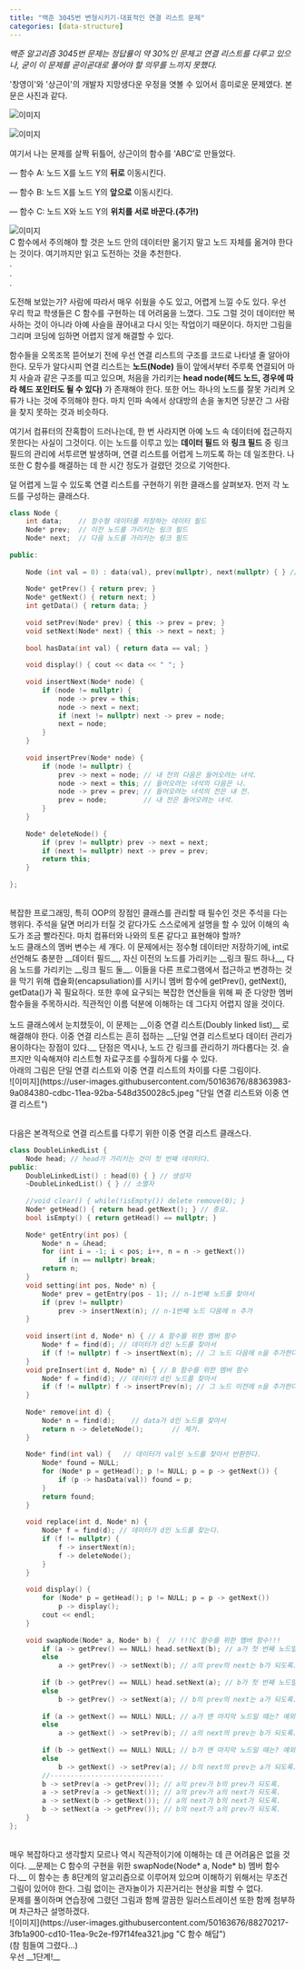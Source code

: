 ```yaml
---
title: "백준 3045번 변형시키기-대표적인 연결 리스트 문제"
categories: [data-structure]
---
```

*백준 알고리즘 3045번 문제는 정답률이 약 30%인 문제고 연결 리스트를 다루고 있으나, 굳이 이 문제를 곧이곧대로 풀어야 할 의무를 느끼지 못했다.*


'창영이'와 '상근이'의 개발자 지망생다운 우정을 엿볼 수 있어서 흥미로운 문제였다. 본문은 사진과 같다.


![이미지](https://user-images.githubusercontent.com/50163676/88260973-64058980-cd00-11ea-9839-dd42b415c751.png "문제-상")


![이미지](https://user-images.githubusercontent.com/50163676/88260979-65cf4d00-cd00-11ea-802e-2e5f227ff408.png "문제-하")


여기서 나는 문제를 살짝 뒤틀어, 상근이의 함수를 ‘ABC’로 만들었다.


 — 함수 A: 노드 X를 노드 Y의 __뒤로__ 이동시킨다.
 
 
 — 함수 B: 노드 X를 노드 Y의 __앞으로__ 이동시킨다.
 
 
 — 함수 C: 노드 X와 노드 Y의 __위치를 서로 바꾼다.(추가!)__ <BR/>
 
![이미지](https://user-images.githubusercontent.com/50163676/88363463-1863e600-cdbb-11ea-854a-dc830de3086c.jpeg "ABC함수 그림 해설") <BR/>
C 함수에서 주의해야 할 것은 노드 안의 데이터만 옮기지 말고 노드 자체를 옮겨야 한다는 것이다. 여기까지만 읽고 도전하는 것을 추천한다.<BR/>.<BR/>.<BR/>.<BR/>

도전해 보았는가? 사람에 따라서 매우 쉬웠을 수도 있고, 어렵게 느낄 수도 있다. 우선 우리 학교 학생들은 C 함수를 구현하는 데 어려움을 느꼈다. 그도 그럴 것이 데이터만 복사하는 것이 아니라 아예 사슬을 끊어내고 다시 잇는 작업이기 때문이다. 하지만 그림을 그리며 코딩에 임하면 어렵지 않게 해결할 수 있다.


함수들을 오목조목 뜯어보기 전에 우선 연결 리스트의 구조를 코드로 나타낼 줄 알아야 한다. 모두가 알다시피 연결 리스트는 __노드(Node)__ 들이 앞에서부터 주루룩 연결되어 마치 사슬과 같은 구조를 띠고 있으며, 처음을 가리키는 __head node(헤드 노드, 경우에 따라 헤드 포인터도 될 수 있다)__ 가 존재해야 한다. 또한 어느 하나의 노드를 잘못 가리켜 오류가 나는 것에 주의해야 한다. 마치 인파 속에서 상대방의 손을 놓치면 당분간 그 사람을 찾지 못하는 것과 비슷하다. 


여기서 컴퓨터의 잔혹함이 드러나는데, 한 번 사라지면 아예 노드 속 데이터에 접근하지 못한다는 사실이 그것이다. 이는 노드를 이루고 있는 __데이터 필드__ 와 __링크 필드__ 중 링크 필드의 관리에 서투르면 발생하며, 연결 리스트를 어렵게 느끼도록 하는 데 일조한다. 나 또한 C 함수를 해결하는 데 한 시간 정도가 걸렸던 것으로 기억한다.


덜 어렵게 느낄 수 있도록 연결 리스트를 구현하기 위한 클래스를 살펴보자. 먼저 각 노드를 구성하는 클래스다.


```cpp
class Node {
    int data;    // 정수형 데이터를 저장하는 데이터 필드
    Node* prev;  // 이전 노드를 가리키는 링크 필드
    Node* next;  // 다음 노드를 가리키는 링크 필드
    
public:
    
    Node (int val = 0) : data(val), prev(nullptr), next(nullptr) { } // 생성자
    
    Node* getPrev() { return prev; }
    Node* getNext() { return next; }
    int getData() { return data; }
    
    void setPrev(Node* prev) { this -> prev = prev; }
    void setNext(Node* next) { this -> next = next; }
    
    bool hasData(int val) { return data == val; }
    
    void display() { cout << data << " "; }
    
    void insertNext(Node* node) {
        if (node != nullptr) {
            node -> prev = this;
            node -> next = next;
            if (next != nullptr) next -> prev = node;
            next = node;
        }
    }
    
    void insertPrev(Node* node) {
        if (node != nullptr) {
            prev -> next = node; // 내 전의 다음은 들어오려는 녀석.
            node -> next = this; // 들어오려는 녀석의 다음은 나.
            node -> prev = prev; // 들어오려는 녀석의 전은 내 전.
            prev = node;         // 내 전은 들어오려는 녀석.
        }
    }
    
    Node* deleteNode() {
        if (prev != nullptr) prev -> next = next;
        if (next != nullptr) next -> prev = prev;
        return this;
    }
    
};

```
<BR/>
복잡한 프로그래밍, 특히 OOP의 장점인 클래스를 관리할 때 필수인 것은 주석을 다는 행위다. 주석을 달면 머리가 터질 것 같다가도 스스로에게 설명을 할 수 있어 이해의 속도가 조금 빨라진다. 마치 컴퓨터와 나와의 토론 같다고 표현해야 할까?<BR/>
노드 클래스의 멤버 변수는 세 개다. 이 문제에서는 정수형 데이터만 저장하기에, int로 선언해도 충분한 __데이터 필드__, 자신 이전의 노드를 가리키는 __링크 필드 하나__, 다음 노드를 가리키는 __링크 필드 둘__. 이들을 다른 프로그램에서 접근하고 변경하는 것을 막기 위해 캡슐화(encapsuliation)를 시키니 멤버 함수에 getPrev(), getNext(), getData()가 꼭 필요하다. 또한 후에 요구되는 복잡한 연산들을 위해 짜 준 다양한 멤버 함수들을 주목하시라. 직관적인 이름 덕분에 이해하는 데 그다지 어렵지 않을 것이다.<BR/><BR/>
노드 클래스에서 눈치챘듯이, 이 문제는 __이중 연결 리스트(Doubly linked list)__ 로 해결해야 한다. 이중 연결 리스트는 흔히 접하는 __단일 연결 리스트보다 데이터 관리가 용이하다는 장점이 있다.__ 단점은 역시나, 노드 간 링크를 관리하기 까다롭다는 것. 슬프지만 익숙해져야 리스트형 자료구조를 수월하게 다룰 수 있다.<BR/>
아래의 그림은 단일 연결 리스트와 이중 연결 리스트의 차이를 다룬 그림이다.<BR/>
![이미지](https://user-images.githubusercontent.com/50163676/88363983-9a084380-cdbc-11ea-92ba-548d350028c5.jpeg "단일 연결 리스트와 이중 연결 리스트")<BR/><BR/>

다음은 본격적으로 연결 리스트를 다루기 위한 이중 연결 리스트 클래스다.<BR/>
```cpp
class DoubleLinkedList {
    Node head; // head가 가리키는 것이 첫 번째 데이터다.
public:
    DoubleLinkedList() : head(0) { } // 생성자
    ~DoubleLinkedList() { } // 소멸자
    
    //void clear() { while(!isEmpty()) delete remove(0); }
    Node* getHead() { return head.getNext(); } // 중요.
    bool isEmpty() { return getHead() == nullptr; }
    
    Node* getEntry(int pos) {
        Node* n = &head;
        for (int i = -1; i < pos; i++, n = n -> getNext())
            if (n == nullptr) break;
        return n;
    }
    void setting(int pos, Node* n) {
        Node* prev = getEntry(pos - 1); // n-1번째 노드를 찾아서
        if (prev != nullptr)
            prev -> insertNext(n); // n-1번째 노드 다음에 n 추가
    }
    
    void insert(int d, Node* n) { // A 함수를 위한 멤버 함수
        Node* f = find(d); // 데이터가 d인 노드를 찾아서
        if (f != nullptr) f -> insertNext(n); // 그 노드 다음에 n을 추가한다.
    }
    void preInsert(int d, Node* n) { // B 함수를 위한 멤버 함수
        Node* f = find(d); // 데이터가 d인 노드를 찾아서
        if (f != nullptr) f -> insertPrev(n); // 그 노드 이전에 n을 추가한다.
    }
    
    Node* remove(int d) {
        Node* n = find(d);    // data가 d인 노드를 찾아서
        return n -> deleteNode();       // 제거.
    }
    
    Node* find(int val) {   // 데이터가 val인 노드를 찾아서 반환한다.
        Node* found = NULL;
        for (Node* p = getHead(); p != NULL; p = p -> getNext()) {
            if (p -> hasData(val)) found = p;
        }
        return found;
    }
    
    void replace(int d, Node* n) {
        Node* f = find(d); // 데이터가 d인 노드를 찾는다.
        if (f != nullptr) {
            f -> insertNext(n);
            f -> deleteNode();
        }
    }
    
    void display() {
        for (Node* p = getHead(); p != NULL; p = p -> getNext())
            p -> display();
        cout << endl;
    }
    
    void swapNode(Node* a, Node* b) {  // !!!C 함수를 위한 멤버 함수!!!
        if (a -> getPrev() == NULL) head.setNext(b); // a가 첫 번째 노드일 때는? 예외사항.
        else
            a -> getPrev() -> setNext(b); // a의 prev의 next는 b가 되도록.
        
        if (b -> getPrev() == NULL) head.setNext(a); // b가 첫 번째 노드일 때는? 예외사항.
        else
            b -> getPrev() -> setNext(a); // b의 prev의 next는 a가 되도록.
        
        if (a -> getNext() == NULL) NULL; // a가 맨 마지막 노드일 때는? 예외사항.
        else
            a -> getNext() -> setPrev(b); // a의 next의 prev는 b가 되도록.
        
        if (b -> getNext() == NULL) NULL; // b가 맨 마지막 노드일 때는? 예외사항.
        else
            b -> getNext() -> setPrev(a); // b의 next의 prev는 a가 되도록.
        //----------------------------
        b -> setPrev(a -> getPrev()); // a의 prev가 b의 prev가 되도록.
        a -> setPrev(a -> getNext()); // a의 prev가 a의 next가 되도록.
        a -> setNext(b -> getNext()); // a의 next가 b의 next가 되도록.
        b -> setNext(a -> getPrev()); // b의 next가 a의 prev가 되도록.
    }
};
```
<BR/>
매우 복잡하다고 생각할지 모르나 역시 직관적이기에 이해하는 데 큰 어려움은 없을 것이다. __문제는 C 함수의 구현을 위한 swapNode(Node* a, Node* b) 멤버 함수다.__ 이 함수는 총 8단계의 알고리즘으로 이루어져 있으며 이해하기 위해서는 무조건 그림이 있어야 한다. 그림 없이는 관자놀이가 지끈거리는 현상을 피할 수 없다.<BR/>
문제를 풀이하며 연습장에 그렸던 그림과 함께 깔끔한 일러스트레이션 또한 함께 첨부하며 차근차근 설명하겠다.<BR/>
![이미지](https://user-images.githubusercontent.com/50163676/88270217-3fb1a900-cd10-11ea-9c2e-f97f14fea321.jpg "C 함수 해답")<BR/>(참 힘들여 그렸다...)<BR/>
우선 __1단계!__<BR/>

